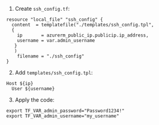 1. Create `ssh_config.tf`:

```
resource "local_file" "ssh_config" {
  content  = templatefile("./templates/ssh_config.tpl",
  {
    ip       = azurerm_public_ip.publicip.ip_address,
    username = var.admin_username
   }
   )
    filename = "./ssh_config"
}
```

2. Add `templates/ssh_config.tpl`:

```
Host ${ip}
  User ${username}
```

3. Apply the code:

```
export TF_VAR_admin_password="Password1234!"
export TF_VAR_admin_username="my_username"
```
